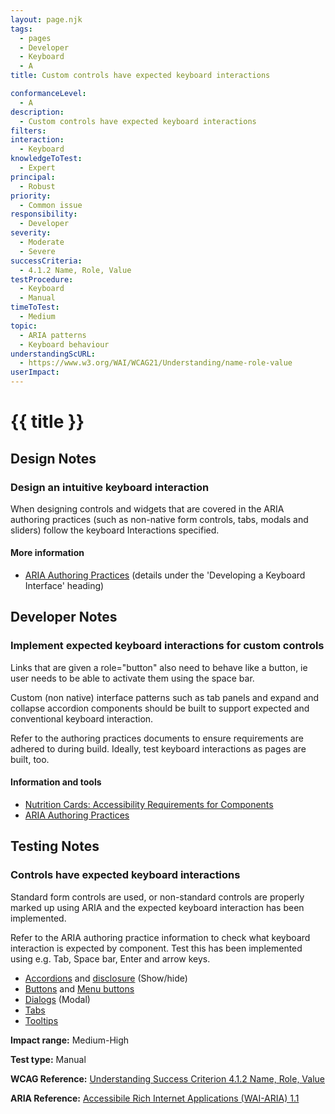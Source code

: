 ```yaml
---
layout: page.njk
tags:
  - pages
  - Developer
  - Keyboard
  - A
title: Custom controls have expected keyboard interactions

conformanceLevel:
  - A
description:
  - Custom controls have expected keyboard interactions
filters:
interaction:
  - Keyboard
knowledgeToTest:
  - Expert
principal:
  - Robust
priority:
  - Common issue
responsibility:
  - Developer
severity:
  - Moderate
  - Severe
successCriteria:
  - 4.1.2 Name, Role, Value
testProcedure:
  - Keyboard
  - Manual
timeToTest:
  - Medium
topic:
  - ARIA patterns
  - Keyboard behaviour
understandingScURL:
  - https://www.w3.org/WAI/WCAG21/Understanding/name-role-value
userImpact:
---
```


# {{ title }}

## Design Notes

### Design an intuitive keyboard interaction

When designing controls and widgets that are covered in the ARIA authoring practices (such as non-native form controls, tabs, modals and sliders) follow the keyboard Interactions specified.

#### More information

- [ARIA Authoring Practices](https://www.w3.org/TR/wai-aria-practices-1.1/) (details under the 'Developing a Keyboard Interface' heading)

## Developer Notes

### Implement expected keyboard interactions for custom controls

Links that are given a role="button" also need to behave like a button, ie user needs to be able to activate them using the space bar.

Custom (non native) interface patterns such as tab panels and expand and collapse accordion components should be built to support expected and conventional keyboard interaction.

Refer to the authoring practices documents to ensure requirements are adhered to during build. Ideally, test keyboard interactions as pages are built, too.

#### Information and tools

- [Nutrition Cards: Accessibility Requirements for Components](https://davatron5000.github.io/a11y-nutrition-cards/)
- [ARIA Authoring Practices](https://www.w3.org/TR/wai-aria-1.1/)

## Testing Notes

### Controls have expected keyboard interactions

Standard form controls are used, or non-standard controls are properly marked up using ARIA and the expected keyboard interaction has been implemented.

Refer to the ARIA authoring practice information to check what keyboard interaction is expected by component. Test this has been implemented using e.g. Tab, Space bar, Enter and arrow keys.

- [Accordions](https://www.w3.org/TR/wai-aria-practices-1.2/#accordion) and [disclosure](https://www.w3.org/TR/wai-aria-practices-1.2/examples/disclosure/disclosure-faq.html) (Show/hide)
- [Buttons](https://www.w3.org/TR/wai-aria-practices-1.2/#button) and [Menu buttons](https://www.w3.org/TR/wai-aria-practices-1.2/#menubutton)
- [Dialogs](https://www.w3.org/TR/wai-aria-practices-1.2/#dialog_modal) (Modal)
- [Tabs](https://www.w3.org/TR/wai-aria-practices-1.2/#tabpanel)
- [Tooltips](https://www.w3.org/TR/wai-aria-practices-1.2/#tooltip)

**Impact range:** Medium-High

**Test type:** Manual

**WCAG Reference:** [Understanding Success Criterion 4.1.2 Name, Role, Value](https://www.w3.org/WAI/WCAG21/Understanding/name-role-value)

**ARIA Reference:** [Accessibile Rich Internet Applications (WAI-ARIA) 1.1](https://www.w3.org/TR/wai-aria-1.1/)
